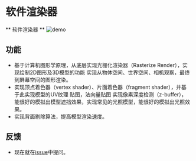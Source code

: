 软件渲染器
=========

** 软件渲染器 **
![demo](https://github.com/NoahXXX/noah_render/blob/master/ilidan_light.gif)

功能
--------
 - 基于计算机图形学原理，从底层实现光栅化渲染器（Rasterize Render），实现绘制2D图形及3D模型的功能 实现从物体空间、世界空间、相机观察，最终到屏幕空间的图形渲染。
 - 实现顶点着色器（vertex shader）、片面着色器（fragment shader），并基于此实现模型的UV纹理 贴图，法向量贴图 实现像素深度检测（z-buffer），能很好的模拟出模型遮挡效果，实现常见的光照模型，能很好的模拟出光照效果。
 - 实现背面剔除算法，提高模型渲染速度。

反馈
-------------
 - 现在就在[issue](https://github.com/NoahXXX/noah_render/issues)中提问。
